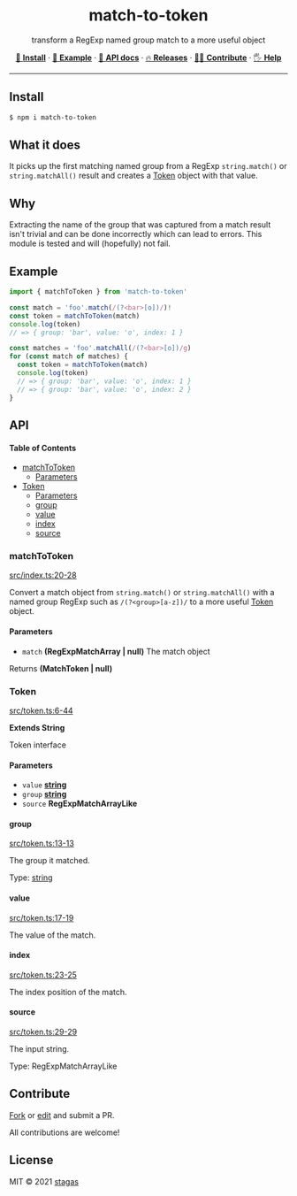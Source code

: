 <h1 align="center">match-to-token</h1>

<p align="center">
transform a RegExp named group match to a more useful object
</p>

<p align="center">
   <a href="#install">🔧 <strong>Install</strong></a>
 · <a href="#example">🧩 <strong>Example</strong></a>
 · <a href="#api">📜 <strong>API docs</strong></a>
 · <a href="https://github.com/stagas/match-to-token/releases">🔥 <strong>Releases</strong></a>
 · <a href="#contribute">💪🏼 <strong>Contribute</strong></a>
 · <a href="https://github.com/stagas/match-to-token/issues">🖐️ <strong>Help</strong></a>
</p>

***

## Install

```sh
$ npm i match-to-token
```

## What it does

It picks up the first matching named group from a RegExp `string.match()` or `string.matchAll()` result and creates a [Token](#token) object with that value.

## Why

Extracting the name of the group that was captured from a match result isn't trivial and can be done incorrectly which can lead to errors. This module is tested and will (hopefully) not fail.

## Example

```ts
import { matchToToken } from 'match-to-token'

const match = 'foo'.match(/(?<bar>[o])/)!
const token = matchToToken(match)
console.log(token)
// => { group: 'bar', value: 'o', index: 1 }

const matches = 'foo'.matchAll(/(?<bar>[o])/g)
for (const match of matches) {
  const token = matchToToken(match)
  console.log(token)
  // => { group: 'bar', value: 'o', index: 1 }
  // => { group: 'bar', value: 'o', index: 2 }
}
```

## API

<!-- Generated by documentation.js. Update this documentation by updating the source code. -->

#### Table of Contents

*   [matchToToken](#matchtotoken)
    *   [Parameters](#parameters)
*   [Token](#token)
    *   [Parameters](#parameters-1)
    *   [group](#group)
    *   [value](#value)
    *   [index](#index)
    *   [source](#source)

### matchToToken

[src/index.ts:20-28](https://github.com/stagas/match-to-token/blob/e2711d8f14f9d1fe3b5bdfa8f9e8883991c08256/src/index.ts#L20-L28 "Source code on GitHub")

Convert a match object from `string.match()` or `string.matchAll()`
with a named group RegExp such as `/(?<group>[a-z])/` to a more
useful [Token](#token) object.

#### Parameters

*   `match` **(RegExpMatchArray | null)** The match object

Returns **(MatchToken | null)**&#x20;

### Token

[src/token.ts:6-44](https://github.com/stagas/match-to-token/blob/e2711d8f14f9d1fe3b5bdfa8f9e8883991c08256/src/token.ts#L6-L44 "Source code on GitHub")

**Extends String**

Token interface

#### Parameters

*   `value` **[string](https://developer.mozilla.org/docs/Web/JavaScript/Reference/Global_Objects/String)**&#x20;
*   `group` **[string](https://developer.mozilla.org/docs/Web/JavaScript/Reference/Global_Objects/String)**&#x20;
*   `source` **RegExpMatchArrayLike**&#x20;

#### group

[src/token.ts:13-13](https://github.com/stagas/match-to-token/blob/e2711d8f14f9d1fe3b5bdfa8f9e8883991c08256/src/token.ts#L13-L13 "Source code on GitHub")

The group it matched.

Type: [string](https://developer.mozilla.org/docs/Web/JavaScript/Reference/Global_Objects/String)

#### value

[src/token.ts:17-19](https://github.com/stagas/match-to-token/blob/e2711d8f14f9d1fe3b5bdfa8f9e8883991c08256/src/token.ts#L17-L19 "Source code on GitHub")

The value of the match.

#### index

[src/token.ts:23-25](https://github.com/stagas/match-to-token/blob/e2711d8f14f9d1fe3b5bdfa8f9e8883991c08256/src/token.ts#L23-L25 "Source code on GitHub")

The index position of the match.

#### source

[src/token.ts:29-29](https://github.com/stagas/match-to-token/blob/e2711d8f14f9d1fe3b5bdfa8f9e8883991c08256/src/token.ts#L29-L29 "Source code on GitHub")

The input string.

Type: RegExpMatchArrayLike

## Contribute

[Fork](https://github.com/stagas/match-to-token/fork) or
[edit](https://github.dev/stagas/match-to-token) and submit a PR.

All contributions are welcome!

## License

MIT © 2021
[stagas](https://github.com/stagas)
